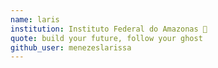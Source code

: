```yaml
---
name: laris
institution: Instituto Federal do Amazonas 🚩
quote: build your future, follow your ghost
github_user: menezeslarissa
---
```

